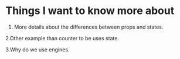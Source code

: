 # Things I want to know more about

1. More details about the differences between props and states.

2.Other example than counter to be uses state.

3.Why do we use engines.
